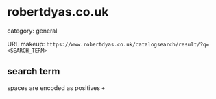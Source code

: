 # robertdyas.co.uk

category: general

URL makeup: `https://www.robertdyas.co.uk/catalogsearch/result/?q=<SEARCH_TERM>`

## search term
spaces are encoded as positives `+`
